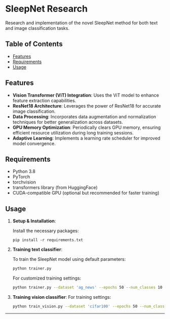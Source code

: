 
# SleepNet Research

Research and implementation of the novel SleepNet method for both text and image classification tasks.

## Table of Contents

- [Features](#features)
- [Requirements](#requirements)
- [Usage](#usage)

## Features

- **Vision Transformer (ViT) Integration**: Uses the ViT model to enhance feature extraction capabilities.
- **ResNet18 Architecture**: Leverages the power of ResNet18 for accurate image classification.
- **Data Processing**: Incorporates data augmentation and normalization techniques for better generalization across datasets.
- **GPU Memory Optimization**: Periodically clears GPU memory, ensuring efficient resource utilization during long training sessions.
- **Adaptive Learning**: Implements a learning rate scheduler for improved model convergence.

## Requirements

- Python 3.8
- PyTorch
- torchvision
- transformers library (from HuggingFace)
- CUDA-compatible GPU (optional but recommended for faster training)

## Usage

1. **Setup & Installation**:

   Install the necessary packages:
   ```
   pip install -r requirements.txt
   ```

2. **Training text classifier**:

   To train the SleepNet model using default parameters:
   ```bash
   python trainer.py
   ```

   For customized training settings:
   ```bash
   python trainer.py --dataset 'ag_news' --epochs 50 --num_classes 10
   ```

3. **Training vision classifier**:
   For training settings:
   ```bash
   python train_vision.py --dataset 'cifar100' --epochs 50 --num_classes 10
   ```

---
